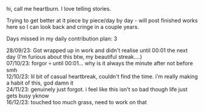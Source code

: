hi, call me heartburn. I love telling stories.

Trying to get better at it piece by piece/day by day - will post finished works here so I can look back and cringe in a couple years.

Days missed in my daily contribution plan: 3

28/09/23: Got wrapped up in work and didn't realise until 00:01 the next day (I'm furious about this btw, my beautiful streak....) \
07/10/23: forgor 💀 until 00:01... why is it always the minute after not before smh \
12/10/23: lil bit of casual heartbreak, couldn't find the time. i'm really making a habit of this, god damn it \
24/11/23: genuinely just forgot. i feel like this isn't so bad though life just gets busy yknow \
16/12/23: touched too much grass, need to work on that
